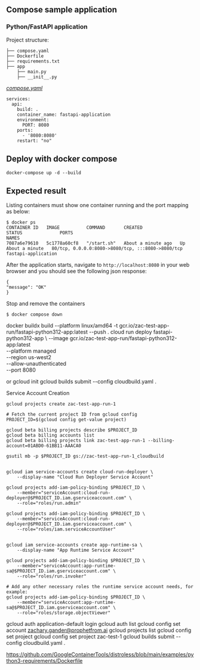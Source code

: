 ## Compose sample application
### Python/FastAPI application

Project structure:
```
├── compose.yaml
├── Dockerfile
├── requirements.txt
├── app
    ├── main.py
    ├── __init__.py

```

[_compose.yaml_](compose.yaml)
```
services:
  api:
    build: .
    container_name: fastapi-application
    environment:
      PORT: 8080
    ports:
      - '8080:8080'
    restart: "no"

```

## Deploy with docker compose

```shell
docker-compose up -d --build
```
## Expected result

Listing containers must show one container running and the port mapping as below:
```
$ docker ps
CONTAINER ID   IMAGE          COMMAND       CREATED              STATUS              PORTS                                               NAMES
7087a6e79610   5c1778a60cf8   "/start.sh"   About a minute ago   Up About a minute   80/tcp, 0.0.0.0:8080->8080/tcp, :::8080->8080/tcp   fastapi-application
```

After the application starts, navigate to `http://localhost:8080` in your web browser and you should see the following json response:
```
{
"message": "OK"
}
```

Stop and remove the containers
```
$ docker compose down
```


docker buildx build --platform linux/amd64 -t gcr.io/zac-test-app-run/fastapi-python312-app:latest --push . 
cloud run deploy fastapi-python312-app \  --image gcr.io/zac-test-app-run/fastapi-python312-app:latest \
  --platform managed \
  --region us-west2 \
  --allow-unauthenticated \
  --port 8080


or
gcloud init
gcloud builds submit --config cloudbuild.yaml .

Service Account Creation
```
gcloud projects create zac-test-app-run-1

# Fetch the current project ID from gcloud config
PROJECT_ID=$(gcloud config get-value project)

gcloud beta billing projects describe $PROJECT_ID
gcloud beta billing accounts list
gcloud beta billing projects link zac-test-app-run-1 --billing-account=01ABD0-61BB11-AAACA0

gsutil mb -p $PROJECT_ID gs://zac-test-app-run-1_cloudbuild


gcloud iam service-accounts create cloud-run-deployer \
    --display-name "Cloud Run Deployer Service Account"

gcloud projects add-iam-policy-binding $PROJECT_ID \
    --member="serviceAccount:cloud-run-deployer@$PROJECT_ID.iam.gserviceaccount.com" \
    --role="roles/run.admin"

gcloud projects add-iam-policy-binding $PROJECT_ID \
    --member="serviceAccount:cloud-run-deployer@$PROJECT_ID.iam.gserviceaccount.com" \
    --role="roles/iam.serviceAccountUser"


gcloud iam service-accounts create app-runtime-sa \
    --display-name "App Runtime Service Account"

gcloud projects add-iam-policy-binding $PROJECT_ID \
    --member="serviceAccount:app-runtime-sa@$PROJECT_ID.iam.gserviceaccount.com" \
    --role="roles/run.invoker"

# Add any other necessary roles the runtime service account needs, for example:
gcloud projects add-iam-policy-binding $PROJECT_ID \
    --member="serviceAccount:app-runtime-sa@$PROJECT_ID.iam.gserviceaccount.com" \
    --role="roles/storage.objectViewer"
```


gcloud auth application-default login
gcloud auth list
gcloud config set account zachary.gander@prophetfrom.ai
gcloud projects list
gcloud config set project
gcloud config set project zac-test-1
gcloud builds submit --config cloudbuild.yaml .


https://github.com/GoogleContainerTools/distroless/blob/main/examples/python3-requirements/Dockerfile